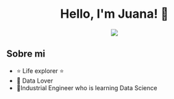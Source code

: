 <div align="center">
<h1 align="center">Hello, I'm <a >Juana!</a> 👋</h1>
</div>


<div align="center">
<img src="[https://i.imgur.com/egXCTUn.jpeg">
</div>


## Sobre mi

- ⭐ Life explorer ⭐ 
- 📲 Data Lover
- 🌱Industrial Engineer who is learning Data Science 
<br>

